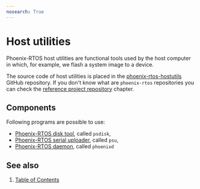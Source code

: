 ```yaml
---
nosearch: True
---
```


# Host utilities

Phoenix-RTOS host utilities are functional tools used by the host computer in which, for example, we flash a system
image to a device.

The source code of host utilities is placed in the
[phoenix-rtos-hostutils](https://github.com/phoenix-rtos/phoenix-rtos-utils) GitHub repository. If you don't know what
are `phoenix-rtos` repositories you can check the [reference project repository](../building/project.md) chapter.

## Components

Following programs are possible to use:

- [Phoenix-RTOS disk tool](psdisk.md), called `psdisk`,
- [Phoenix-RTOS serial uploader](psu.md), called `psu`,
- [Phoenix-RTOS daemon](phoenixd.md), called `phoenixd`

<!-- #TODO: add chapters for all specific utilities -->

## See also

1. [Table of Contents](../README.md)
